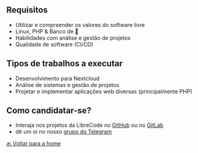 ## Requisitos
* Utilizar e compreender os valores do software livre
* Linux, PHP & Banco de 🎲
* Habilidades com análise e gestão de projetos
* Qualidade de software (CI/CD)

## Tipos de trabalhos a executar
* Desenvolvimento para Nextcloud
* Análise de sistemas e gestão de projetos
* Projetar e implementar aplicações web diversas (principalmente PHP)

## Como candidatar-se?
* Interaja nos projetos da LibreCode no [GitHub](https://github.com/LibreCodeCoop) ou no [GitLab](https://gitlab.com/LibreCodeCoop)
* dê um oi no nosso [grupo do Telegram](https://t.me/LibreCodeCoop)

[🔙 Voltar para a home](../README.md)